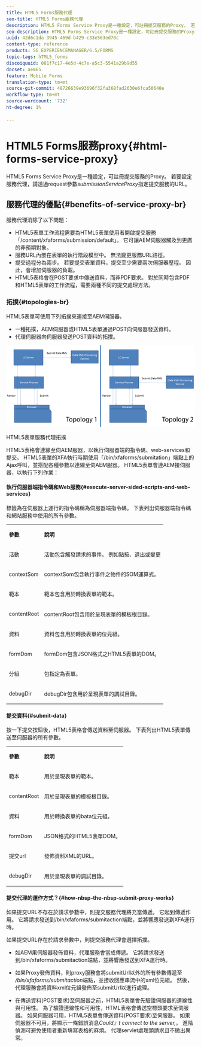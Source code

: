 ```yaml
---
title: HTML5 Forms服務代理
seo-title: HTML5 Forms服務代理
description: HTML5 Forms Service Proxy是一種設定，可註冊提交服務的Proxy。 若要設定服務代理，請透過request參數submissionServiceProxy指定提交服務的URL。
seo-description: HTML5 Forms Service Proxy是一種設定，可註冊提交服務的Proxy。 若要設定服務代理，請透過request參數submissionServiceProxy指定提交服務的URL。
uuid: 42d6c1da-3945-469d-b429-c33e563ed70c
content-type: reference
products: SG_EXPERIENCEMANAGER/6.5/FORMS
topic-tags: hTML5_forms
discoiquuid: 081f7c17-4e5d-4c7e-a5c3-5541a29b9d55
docset: aem65
feature: Mobile Forms
translation-type: tm+mt
source-git-commit: 48726639e93696f32fa368fad2630e6fca50640e
workflow-type: tm+mt
source-wordcount: '732'
ht-degree: 1%

---
```



# HTML5 Forms服務proxy{#html-forms-service-proxy}

HTML5 Forms Service Proxy是一種設定，可註冊提交服務的Proxy。 若要設定服務代理，請透過request參數&#x200B;*submissionServiceProxy*&#x200B;指定提交服務的URL。

## 服務代理的優點{#benefits-of-service-proxy-br}

服務代理消除了以下問題：

* HTML5表單工作流程需要為HTML5表單使用者開啟提交服務「/content/xfaforms/submission/default」。 它可讓AEM伺服器觸及到更廣的非預期對象。
* 服務URL內嵌在表單的執行階段模型中。 無法變更服務URL路徑。
* 提交過程分為兩步。 若要提交表單資料，提交至少需要兩次伺服器歷程。 因此，會增加伺服器的負載。
* HTML5表格會在POST要求中傳送資料，而非PDF要求。 對於同時包含PDF和HTML5表單的工作流程，需要兩種不同的提交處理方法。

### 拓撲{#topologies-br}

HTML5表單可使用下列拓撲來連接至AEM伺服器。

* 一種拓撲，AEM伺服器或HTML5表單通過POST向伺服器發送資料。
* 代理伺服器向伺服器發送POST資料的拓撲。

![HTML5表單服務代理拓撲](assets/topology.png)

HTML5表單服務代理拓撲

HTML5表格會連線至伺AEM服器，以執行伺服器端的指令碼、web-services和提交。 HTML5表單的XFA執行時期使用「/bin/xfaforms/submitation」端點上的Ajax呼叫，並搭配各種參數以連線至伺AEM服器。 HTML5表單會連AEM接伺服器，以執行下列作業：

#### 執行伺服器端指令碼和Web服務{#execute-server-sided-scripts-and-web-services}

標籤為在伺服器上運行的指令碼稱為伺服器端指令碼。 下表列出伺服器端指令碼和網站服務中使用的所有參數。

<table>
 <tbody>
  <tr>
   <td><p><strong>參數</strong></p> </td>
   <td><p><strong>說明</strong></p> </td>
  </tr>
  <tr>
   <td><p>活動</p> </td>
   <td><p>活動包含觸發請求的事件。 例如點按、退出或變更</p> </td>
  </tr>
  <tr>
   <td><p>contextSom</p> </td>
   <td><p>contextSom包含執行事件之物件的SOM運算式。</p> </td>
  </tr>
  <tr>
   <td><p>範本</p> </td>
   <td><p>範本包含用於轉換表單的範本。</p> </td>
  </tr>
  <tr>
   <td><p>contentRoot</p> </td>
   <td><p>contentRoot包含用於呈現表單的模板根目錄。</p> </td>
  </tr>
  <tr>
   <td><p>資料</p> </td>
   <td><p>資料包含用於轉換表單的位元組。</p> </td>
  </tr>
  <tr>
   <td><p>formDom</p> </td>
   <td><p>formDom包含JSON格式之HTML5表單的DOM。</p> </td>
  </tr>
  <tr>
   <td><p>分組</p> </td>
   <td><p>包指定為表單。</p> </td>
  </tr>
  <tr>
   <td><p>debugDir</p> </td>
   <td><p>debugDir包含用於呈現表單的調試目錄。</p> </td>
  </tr>
 </tbody>
</table>

#### 提交資料{#submit-data}

按一下提交按鈕後，HTML5表格會傳送資料至伺服器。 下表列出HTML5表單傳送至伺服器的所有參數。

<table>
 <tbody>
  <tr>
   <td><p><strong>參數</strong></p> </td>
   <td><p><strong>說明</strong></p> </td>
  </tr>
  <tr>
   <td><p>範本</p> </td>
   <td><p>用於呈現表單的範本。</p> </td>
  </tr>
  <tr>
   <td><p>contentRoot</p> </td>
   <td><p>用於呈現表單的模板根目錄。</p> </td>
  </tr>
  <tr>
   <td><p>資料</p> </td>
   <td><p>用於轉換表單的bata位元組。</p> </td>
  </tr>
  <tr>
   <td><p>formDom</p> </td>
   <td><p>JSON格式的HTML5表單DOM。</p> </td>
  </tr>
  <tr>
   <td><p>提交url</p> </td>
   <td><p>發佈資料XML的URL。</p> </td>
  </tr>
  <tr>
   <td><p>debugDir</p> </td>
   <td><p>用於呈現表單的調試目錄。</p> </td>
  </tr>
 </tbody>
</table>

#### 提交代理的運作方式？{#how-nbsp-the-nbsp-submit-proxy-works}

如果提交URL不存在於請求參數中，則提交服務代理將充當傳遞。 它起到傳遞作用。 它將請求發送到/bin/xfaforms/submitaction端點，並將響應發送到XFA運行時。

如果提交URL存在於請求參數中，則提交服務代理會選擇拓撲。

* 如AEM果伺服器發佈資料，代理服務會當成傳遞。 它將請求發送到/bin/xfaforms/submitaction端點，並將響應發送到XFA運行時。
* 如果Proxy發佈資料，則proxy服務會將submitUrl以外的所有參數傳遞至&#x200B;*/bin/xfaforms/submitaction*&#x200B;端點，並接收回應串流中的xml位元組。 然後，代理服務會將資料xml位元組發佈至submitUrl以進行處理。

* 在傳送資料(POST要求)至伺服器之前，HTML5表單會先驗證伺服器的連線性與可用性。 為了驗證連線性和可用性，HTML表格會傳送空標頭要求至伺服器。 如果伺服器可用，HTML5表單會傳送資料(POST要求)至伺服器。 如果伺服器不可用，將顯示一條錯誤消息&#x200B;*Could』t connect to the server,*。 進階偵測可避免使用者重新填寫表格的麻煩。 代理servlet處理頭請求且不拋出異常。

